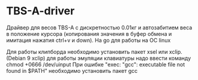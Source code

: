 # TBS-A-driver
Драйвер для весов TBS-A с дискретностью 0.01кг и автозабитием веса в положение курсора (копирования значения в буфер обмена и 
имитация нажатия ctrl+v и down). На go для работы на ОС linux

Для работы клипборда необходимо установить пакет xsel или xclip. (Debian 9 xclip)
для работы эмуляции клавиатуры надо ввести команду chmod +0666 /dev/uinput
При ошибке "exec: "gcc": executable file not found in $PATH" необходимо установить пакет gcc
